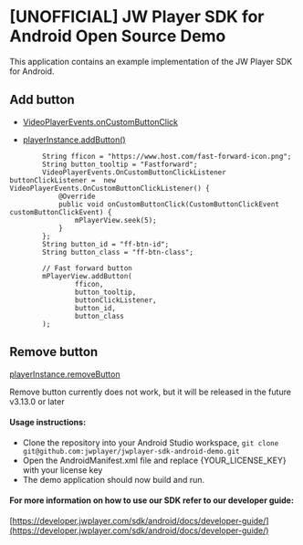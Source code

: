 # [UNOFFICIAL] JW Player SDK for Android Open Source Demo
This application contains an example implementation of the JW Player SDK for Android.

## Add button
- [VideoPlayerEvents.onCustomButtonClick](https://sdk.jwplayer.com/android/v3/reference/com/longtailvideo/jwplayer/events/listeners/VideoPlayerEvents.OnCustomButtonClickListener.html#onCustomButtonClick-com.longtailvideo.jwplayer.events.CustomButtonClickEvent-)

- [playerInstance.addButton()](https://sdk.jwplayer.com/android/v3/reference/com/longtailvideo/jwplayer/JWPlayerView.html#addButton-java.lang.String-java.lang.String-com.longtailvideo.jwplayer.events.listeners.VideoPlayerEvents.OnCustomButtonClickListener-java.lang.String-java.lang.String-)
```
        String fficon = "https://www.host.com/fast-forward-icon.png";
        String button_tooltip = "Fastforward";
        VideoPlayerEvents.OnCustomButtonClickListener buttonClickListener =  new VideoPlayerEvents.OnCustomButtonClickListener() {
            @Override
            public void onCustomButtonClick(CustomButtonClickEvent customButtonClickEvent) {
                mPlayerView.seek(5);
            }
        };
        String button_id = "ff-btn-id";
        String button_class = "ff-btn-class";

        // Fast forward button
        mPlayerView.addButton(
                fficon,
                button_tooltip,
                buttonClickListener,
                button_id,
                button_class
        );
```

## Remove button
[playerInstance.removeButton](https://sdk.jwplayer.com/android/v3/reference/com/longtailvideo/jwplayer/JWPlayerView.html#removeButton-java.lang.String-)

Remove button currently does not work, but it will be released in the future v3.13.0 or later


#### Usage instructions:

-	Clone the repository into your Android Studio workspace, `git clone git@github.com:jwplayer/jwplayer-sdk-android-demo.git`
-	Open the AndroidManifest.xml file and replace {YOUR_LICENSE_KEY} with your license key
- The demo application should now build and run. 

#### For more information on how to use our SDK refer to our developer guide:

[https://developer.jwplayer.com/sdk/android/docs/developer-guide/](https://developer.jwplayer.com/sdk/android/docs/developer-guide/)
